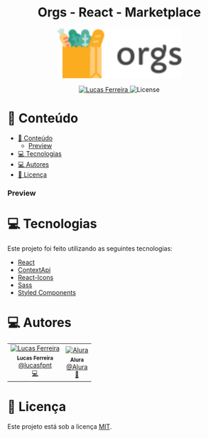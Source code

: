 <h1 align="center">
   Orgs - React - Marketplace
</h1>

<p align="center">
   <img src="/public/assets/logo.svg" alt="Tailwind" width="280"/>
</p>

<p align="center">
   <a href="https://www.linkedin.com/in/lucasfpnt/">
      <img alt="Lucas Ferreira" src="https://img.shields.io/badge/-Lucas Ferreira-2A2C39?style=flat&logo=Linkedin&logoColor=white" />
   </a>

  <img alt="License" src="https://img.shields.io/badge/license-MIT-2A2C39">
</p>

# :pushpin: Conteúdo

- [:pushpin: Conteúdo](#pushpin-conteúdo)
    - [Preview](#preview)
- [:computer: Tecnologias](#computer-tecnologias)
- [:computer: Autores](#computer-autores)
- [:closed_book: Licença](#closed_book-licença)

### Preview

<div>
</div>

# :computer: Tecnologias

Este projeto foi feito utilizando as seguintes tecnologias:

- [React](https://pt-br.reactjs.org/docs/react-component.html)
- [ContextApi]()
- [React-Icons]()
- [Sass]()
- [Styled Components]()

# :computer: Autores

<table>
  <tr>
    <td align="center">
      <a href="http://github.com/lucasf5/">
        <img src="https://avatars.githubusercontent.com/u/49257942?s=400&u=97408bb77fec617d75b392c70feac7b96b7114dd&v=4" width="100px;" alt="Lucas Ferreira"/>
        <br />
        <sub>
          <b>Lucas Ferreira</b>
        </sub>
       </a>
       <br />
       <a href="https://www.linkedin.com/in/lucasfpnt/" title="Linkedin">@lucasfpnt</a>
       <br />
       <a href="https://www.linkedin.com/in/lucasfpnt/" title="Code">💻</a>
    </td>
    <td align="center">
      <a href="https://cursos.alura.com.br/dashboard">
        <img src="https://avatars.githubusercontent.com/u/4975968?s=200&v=4" width="100px;" alt="Alura"/>
        <br />
        <sub>
          <b>Alura</b>
        </sub>
       </a>
       <br />
       <a href="https://github.com/alura-cursos" title="Linkedin">@Alura</a>
       <br />
       <a href="" title="Creators">🚀</a>
    </td>
  </tr>
</table>

# :closed_book: Licença

Este projeto está sob a licença [MIT](./LICENSE).
